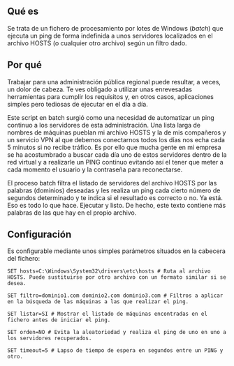 ## Qué es

Se trata de un fichero de procesamiento por lotes de Windows (*batch*) que ejecuta un ping de forma indefinida a unos servidores localizados en el archivo HOSTS (o cualquier otro archivo) según un filtro dado.

## Por qué

Trabajar para una administración pública regional puede resultar, a veces, un dolor de cabeza. Te ves obligado a utilizar unas enrevesadas herramientas para cumplir los requisitos y, en otros casos, aplicaciones simples pero tediosas de ejecutar en el día a día.

Este script en batch surgió como una necesidad de automatizar un ping continuo a los servidores de esta administración. Una lista larga de nombres de máquinas pueblan mi archivo HOSTS y la de mis compañeros y un servicio VPN al que debemos conectarnos todos los días nos echa cada 5 minutos si no recibe tráfico. Es por ello que mucha gente en mi empresa se ha acostumbrado a buscar cada día uno de estos servidores dentro de la red virtual y a realizarle un PING contínuo evitando así el tener que meter a cada momento el usuario y la contraseña para reconectarse.

El proceso batch filtra el listado de servidores del archivo HOSTS por las palabras (dominios) deseadas y les realiza un ping cada cierto número de segundos determinado y te indica si el resultado es correcto o no. Ya está. Eso es todo lo que hace. Ejecutar y listo. De hecho, este texto contiene más palabras de las que hay en el propio archivo.

## Configuración

Es configurable mediante unos simples parámetros situados en la cabecera del fichero:

```
SET hosts=C:\Windows\System32\drivers\etc\hosts # Ruta al archivo HOSTS. Puede sustituirse por otro archivo con un formato similar si se desea.

SET filtro=dominio1.com dominio2.com dominio3.com # Filtros a aplicar en la búsqueda de las máquinas a las que realizar el ping.

SET listar=SI # Mostrar el listado de máquinas encontradas en el fichero antes de iniciar el ping.

SET orden=NO # Evita la aleatoriedad y realiza el ping de uno en uno a los servidores recuperados.

SET timeout=5 # Lapso de tiempo de espera en segundos entre un PING y otro.
```

